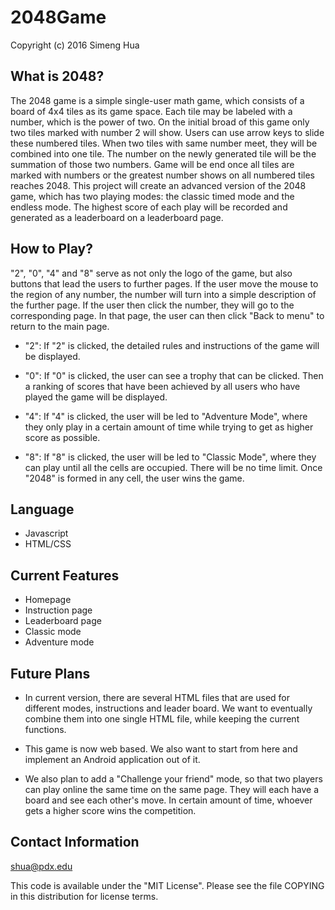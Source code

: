 # 2048Game
Copyright (c) 2016 Simeng Hua    


What is 2048?  
-   
The 2048 game is a simple single-user math game, which consists of a board of 4x4 tiles as its
game space. Each tile may be labeled with a number, which is the power of two. On the initial broad of this game only two tiles marked with number 2 will show. Users can use arrow keys to slide these numbered tiles. When two tiles with same number meet, they will be combined into one tile. The number on the newly generated tile will be the summation of those two numbers. Game will be end once all tiles are marked with numbers or the greatest number shows on all numbered tiles reaches 2048. This project will create an advanced version of the 2048 game, which has two playing modes: the classic timed mode and the endless mode. The highest score of each play will be recorded and generated as a leaderboard on a leaderboard page.

How to Play?  
-    
"2", "0", "4" and "8" serve as not only the logo of the game, but also buttons that lead the users to further pages. If the user move the mouse to the region of any number, the number will turn into a simple description of the further page. If the user then click the number, they will go to the corresponding page. In that page, the user can then click "Back to menu" to return to the main page.

- "2":  If "2" is clicked, the detailed rules and instructions of the game will be displayed.   

- "0":  If "0" is clicked, the user can see a trophy that can be clicked. Then a ranking of scores that have been achieved by all users who have played the game will be displayed.    

- "4": If "4" is clicked, the user will be led to "Adventure Mode", where they only play in a certain amount of time while trying to get as higher score as possible.     

- "8": If "8" is clicked, the user will be led to  "Classic Mode", where they can play until all the cells are occupied. There will be no time limit. Once "2048" is formed in any cell, the user wins the game. 
   
   
Language  
-     
- Javascript    
- HTML/CSS

Current Features    
-  
- Homepage
- Instruction page
- Leaderboard page  
- Classic mode
- Adventure mode   
 

Future Plans   
-    
- In current version, there are several HTML files that are used for different modes, instructions and leader board. We want to eventually combine them into one single HTML file, while keeping the current functions.

- This game is now web based. We also want to start from here and implement an Android application out of it.

- We also plan to add a "Challenge your friend" mode, so that two players can play online the same time on the same page. They will each have a board and see each other's move. In certain amount of time, whoever gets a higher score wins the competition. 
    

Contact Information    
-
shua@pdx.edu
       
       
This code is available under the "MIT License". Please see the file COPYING in this distribution for license terms.
